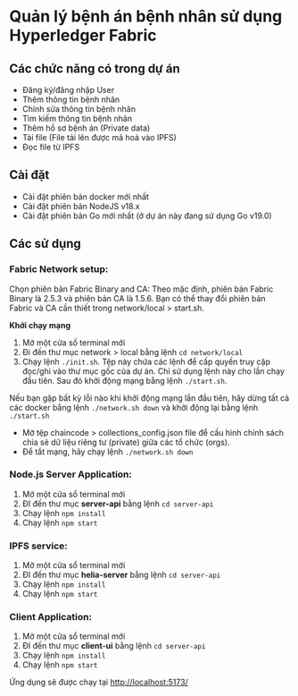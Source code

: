 # Quản lý bệnh án bệnh nhân sử dụng Hyperledger Fabric

## Các chức năng có trong dự án

- Đăng ký/đăng nhập User
- Thêm thông tin bệnh nhân
- Chỉnh sửa thông tin bệnh nhân
- Tìm kiếm thông tin bệnh nhân
- Thêm hồ sơ bệnh án (Private data)
- Tải file (File tải lên được mã hoá vào IPFS)
- Đọc file từ IPFS

## Cài đặt

- Cài đặt phiên bản docker mới nhất
- Cài đặt phiên bản NodeJS v18.x
- Cài đặt phiên bản Go mới nhất (ở dự án này đang sử dụng Go v19.0)

## Các sử dụng

### Fabric Network setup:

Chọn phiên bản Fabric Binary and CA:
Theo mặc định, phiên bản Fabric Binary là 2.5.3 và phiên bản CA là 1.5.6. Bạn có thể thay đổi phiên bản Fabric và CA cần thiết trong network/local > start.sh.

**Khởi chạy mạng**

1. Mở một cửa số terminal mới
2. Đi đến thư mục network > local bằng lệnh `cd network/local`
3. Chạy lệnh `./init.sh`. Tệp này chứa các lệnh để cấp quyền truy cập đọc/ghi vào thư mục gốc của dự án. Chỉ sử dụng lệnh này cho lần chạy đầu tiên. Sau đó khởi động mạng bằng lệnh `./start.sh`.

Nếu bạn gặp bất kỳ lỗi nào khi khởi động mạng lần đầu tiên, hãy dừng tất cả các docker bằng lệnh `./network.sh down` và khởi động lại bằng lệnh `./start.sh`

- Mở tệp chaincode > collections_config.json file để cấu hình chính sách chia sẻ dữ liệu riêng tư (private) giữa các tổ chức (orgs).
- Để tắt mạng, hãy chạy lệnh `./network.sh down`

### Node.js Server Application:

1. Mở một cửa sổ terminal mới
2. ĐI đến thư mục **server-api** bằng lệnh `cd server-api`
3. Chạy lệnh `npm install`
4. Chạy lệnh `npm start`

### IPFS service:

1. Mở một cửa sổ terminal mới
2. ĐI đến thư mục **helia-server** bằng lệnh `cd server-api`
3. Chạy lệnh `npm install`
4. Chạy lệnh `npm start`

### Client Application:

1. Mở một cửa sổ terminal mới
2. ĐI đến thư mục **client-ui** bằng lệnh `cd server-api`
3. Chạy lệnh `npm install`
4. Chạy lệnh `npm start`

Ứng dụng sẽ được chạy tại [http://localhost:5173/](http://localhost:5173/)
